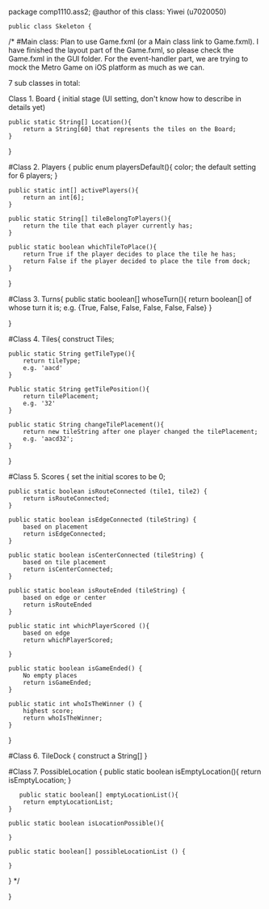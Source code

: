 package comp1110.ass2;
@author of this class: Yiwei (u7020050)

    public class Skeleton {
    
/*
#Main class:
Plan to use Game.fxml (or a Main class link to Game.fxml).
I have finished the layout part of the Game.fxml, so please check the Game.fxml in the GUI folder.
For the event-handler part, we are trying to mock the Metro Game on iOS platform as much as we can.

7 sub classes in total:

Class 1. Board {
    initial stage (UI setting, don't know how to describe in details yet)

    public static String[] Location(){
        return a String[60] that represents the tiles on the Board;
    }

}

#Class 2. Players {
    public enum playersDefault(){
        color;
        the default setting for 6 players;
    }

    public static int[] activePlayers(){
        return an int[6];
    }

    public static String[] tileBelongToPlayers(){
        return the tile that each player currently has;
    }

    public static boolean whichTileToPlace(){
        return True if the player decides to place the tile he has;
        return False if the player decided to place the tile from dock;
    }

}

#Class 3. Turns{
    public static boolean[] whoseTurn(){
        return boolean[] of whose turn it is;
        e.g. {True, False, False, False, False, False}
    }

}

#Class 4. Tiles{
    construct Tiles;

    public static String getTileType(){
        return tileType;
        e.g. 'aacd'
    }

    Public static String getTilePosition(){
        return tilePlacement;
        e.g. '32'
    }

    public static String changeTilePlacement(){
        return new tileString after one player changed the tilePlacement;
        e.g. 'aacd32';
    }

}

#Class 5. Scores {
    set the initial scores to be 0;

    public static boolean isRouteConnected (tile1, tile2) {
        return isRouteConnected;
    }

    public static boolean isEdgeConnected (tileString) {
        based on placement
        return isEdgeConnected;
    }

    public static boolean isCenterConnected (tileString) {
        based on tile placement
        return isCenterConnected;
    }

    public static boolean isRouteEnded (tileString) {
        based on edge or center
        return isRouteEnded
    }

    public static int whichPlayerScored (){
        based on edge
        return whichPlayerScored;

    }

    public static boolean isGameEnded() {
        No empty places
        return isGameEnded;
    }

    public static int whoIsTheWinner () {
        highest score;
        return whoIsTheWinner;
    }
}

#Class 6. TileDock {
     construct a String[]
}

#Class 7. PossibleLocation {
    public static boolean isEmptyLocation(){
        return isEmptyLocation;
    }

       public static boolean[] emptyLocationList(){
        return emptyLocationList;
    }

    public static boolean isLocationPossible(){

    }

    public static boolean[] possibleLocationList () {

    }



}
 */

}


